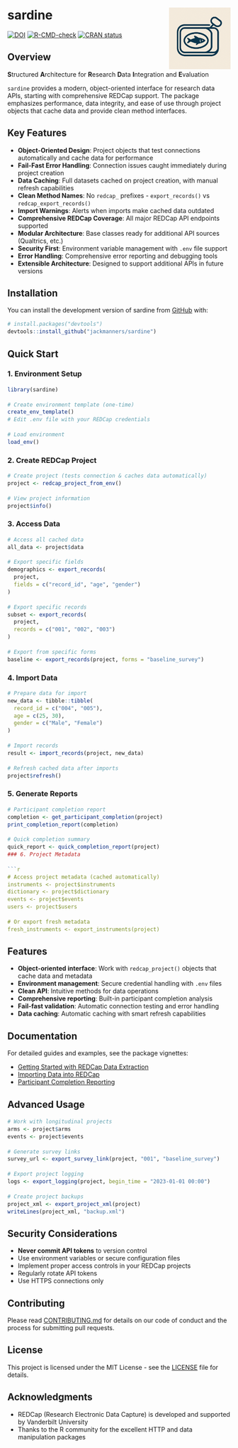 # sardine <img src="man/figures/logo.png" align="right" height="139" alt="" />

<!-- badges: start -->
[![DOI](https://zenodo.org/badge/1068834156.svg)](https://doi.org/10.5281/zenodo.17255208)
[![R-CMD-check](https://github.com/jackmanners/sardine/workflows/R-CMD-check/badge.svg)](https://github.com/jackmanners/sardine/actions)
[![CRAN status](https://www.r-pkg.org/badges/version/sardine)](https://CRAN.R-project.org/package=sardine)
<!-- badges: end -->

## Overview

**S**tructured **A**rchitecture for **R**esearch **D**ata **I**ntegration and **E**valuation

`sardine` provides a modern, object-oriented interface for research data APIs, starting with comprehensive REDCap support. The package emphasizes performance, data integrity, and ease of use through project objects that cache data and provide clean method interfaces.

## Key Features

- **Object-Oriented Design**: Project objects that test connections automatically and cache data for performance
- **Fail-Fast Error Handling**: Connection issues caught immediately during project creation
- **Data Caching**: Full datasets cached on project creation, with manual refresh capabilities
- **Clean Method Names**: No `redcap_` prefixes - `export_records()` vs `redcap_export_records()`
- **Import Warnings**: Alerts when imports make cached data outdated
- **Comprehensive REDCap Coverage**: All major REDCap API endpoints supported
- **Modular Architecture**: Base classes ready for additional API sources (Qualtrics, etc.)
- **Security First**: Environment variable management with `.env` file support
- **Error Handling**: Comprehensive error reporting and debugging tools
- **Extensible Architecture**: Designed to support additional APIs in future versions

## Installation

You can install the development version of sardine from [GitHub](https://github.com/) with:

``` r
# install.packages("devtools")
devtools::install_github("jackmanners/sardine")
```

## Quick Start

### 1. Environment Setup

```r
library(sardine)

# Create environment template (one-time)
create_env_template()
# Edit .env file with your REDCap credentials

# Load environment
load_env()
```

### 2. Create REDCap Project

```r
# Create project (tests connection & caches data automatically)
project <- redcap_project_from_env()

# View project information  
project$info()
```

### 3. Access Data

```r
# Access all cached data
all_data <- project$data

# Export specific fields
demographics <- export_records(
  project,
  fields = c("record_id", "age", "gender")
)

# Export specific records
subset <- export_records(
  project,
  records = c("001", "002", "003")
)

# Export from specific forms
baseline <- export_records(project, forms = "baseline_survey")
```

### 4. Import Data

```r
# Prepare data for import
new_data <- tibble::tibble(
  record_id = c("004", "005"),
  age = c(25, 30),
  gender = c("Male", "Female")
)

# Import records
result <- import_records(project, new_data)

# Refresh cached data after imports
project$refresh()
```

### 5. Generate Reports

```r
# Participant completion report
completion <- get_participant_completion(project)
print_completion_report(completion)

# Quick completion summary
quick_report <- quick_completion_report(project)
### 6. Project Metadata

```r
# Access project metadata (cached automatically)
instruments <- project$instruments
dictionary <- project$dictionary
events <- project$events
users <- project$users

# Or export fresh metadata
fresh_instruments <- export_instruments(project)
```

## Features

- **Object-oriented interface**: Work with `redcap_project()` objects that cache data and metadata
- **Environment management**: Secure credential handling with `.env` files  
- **Clean API**: Intuitive methods for data operations
- **Comprehensive reporting**: Built-in participant completion analysis
- **Fail-fast validation**: Automatic connection testing and error handling
- **Data caching**: Automatic caching with smart refresh capabilities

## Documentation

For detailed guides and examples, see the package vignettes:

- [Getting Started with REDCap Data Extraction](vignettes/redcap-data-extraction.Rmd)
- [Importing Data into REDCap](vignettes/redcap-data-import.Rmd)  
- [Participant Completion Reporting](vignettes/redcap-reporting.Rmd)

## Advanced Usage

```r
# Work with longitudinal projects
arms <- project$arms
events <- project$events

# Generate survey links
survey_url <- export_survey_link(project, "001", "baseline_survey")

# Export project logging  
logs <- export_logging(project, begin_time = "2023-01-01 00:00")

# Create project backups
project_xml <- export_project_xml(project)
writeLines(project_xml, "backup.xml")
```

## Security Considerations

- **Never commit API tokens** to version control
- Use environment variables or secure configuration files
- Implement proper access controls in your REDCap projects
- Regularly rotate API tokens
- Use HTTPS connections only

## Contributing

Please read [CONTRIBUTING.md](CONTRIBUTING.md) for details on our code of conduct and the process for submitting pull requests.

## License

This project is licensed under the MIT License - see the [LICENSE](LICENSE) file for details.

## Acknowledgments

- REDCap (Research Electronic Data Capture) is developed and supported by Vanderbilt University
- Thanks to the R community for the excellent HTTP and data manipulation packages